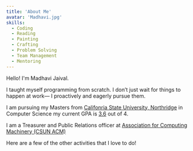 ```yaml
---
title: 'About Me'
avatar: 'Madhavi.jpg'
skills:
  - Coding
  - Reading
  - Painting
  - Crafting
  - Problem Solving
  - Team Management
  - Mentoring
---
```


Hello! I'm Madhavi Jaival.

I taught myself programming from scratch. I don’t just wait for things to happen at work— I proactively and eagerly pursue them.

I am pursuing my Masters from [Califonria State University, Northridge](https://w2.csun.edu/) in Computer Science my current GPA is [3.6]() out of 4.

I am a Treasurer and Public Relations officer at [Association for Computing Machinery (CSUN ACM)](https://csunacm.org/)

Here are a few of the other activities that I love to do!
